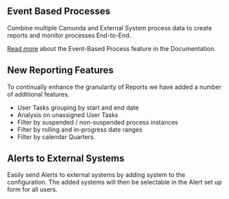 ## Event Based Processes

Combine multiple Camunda and External System process data to create reports and monitor processes End-to-End.  

[Read more](https://docs.camunda.org/optimize/latest/user-guide/event-based-processes/) about the Event-Based Process feature in the Documentation.

## New Reporting Features

To continually enhance the granularity of Reports we have added a number of additional features.

- User Tasks grouping by start and end date
- Analysis on unassigned User Tasks
- Filter by suspended / non-suspended process instances
- Filter by rolling and in-progress date ranges
- Filter by calendar Quarters.

## Alerts to External Systems

Easily send Alerts to external systems by adding system to the configuration.
The added systems will then be selectable in the Alert set up form for all users.  
